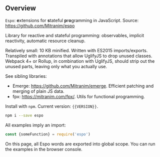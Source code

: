 ## Overview

`Espo`: **e**xtensions for **s**tateful **p**r**o**gramming in JavaScript. Source: <a href="https://github.com/Mitranim/espo" target="_blank">https://github.com/Mitranim/espo</a>

Library for reactive and stateful programming: observables, implicit reactivity, automatic resource cleanup.

Relatively small: 10 KB minified. Written with ES2015 imports/exports. Transpiled with annotations that allow UglifyJS to drop unused classes. Webpack 4+ or Rollup, in combination with UglifyJS, should strip out the unused parts, leaving only what you actually use.

See sibling libraries:

  * Emerge: <a href="https://github.com/Mitranim/emerge" target="_blank">https://github.com/Mitranim/emerge</a>. Efficient patching and merging of plain JS data.
  * fpx: <a href="https://mitranim.com/fpx/" target="_blank">https://mitranim.com/fpx/</a>. Utils for functional programming.

Install with `npm`. Current version: `{{VERSION}}`.

```sh
npm i --save espo
```

All examples imply an import:

```js
const {someFunction} = require('espo')
```

On this page, all Espo words are exported into global scope. You can run the examples in the browser console.
